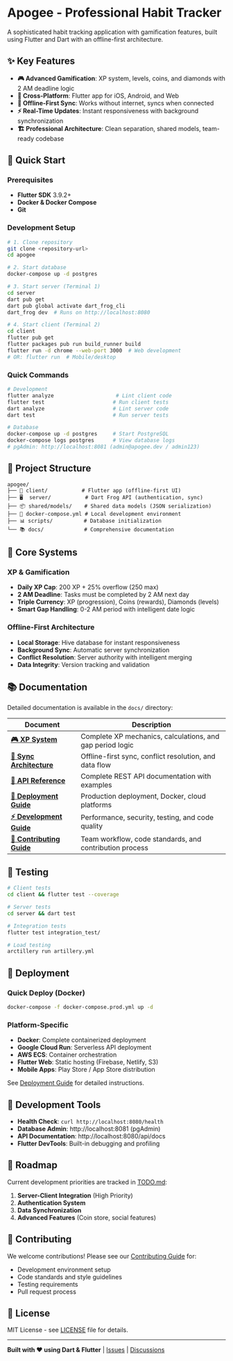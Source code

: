 # Apogee - Professional Habit Tracker

A sophisticated habit tracking application with gamification features, built using Flutter and Dart with an offline-first architecture.

## ✨ Key Features

- **🎮 Advanced Gamification**: XP system, levels, coins, and diamonds with 2 AM deadline logic
- **📱 Cross-Platform**: Flutter app for iOS, Android, and Web
- **🔄 Offline-First Sync**: Works without internet, syncs when connected
- **⚡ Real-Time Updates**: Instant responsiveness with background synchronization
- **🏗️ Professional Architecture**: Clean separation, shared models, team-ready codebase

## 🚀 Quick Start

### Prerequisites
- **Flutter SDK** 3.9.2+
- **Docker & Docker Compose**
- **Git**

### Development Setup

```bash
# 1. Clone repository
git clone <repository-url>
cd apogee

# 2. Start database
docker-compose up -d postgres

# 3. Start server (Terminal 1)
cd server
dart pub get
dart pub global activate dart_frog_cli
dart_frog dev  # Runs on http://localhost:8080

# 4. Start client (Terminal 2)
cd client
flutter pub get
flutter packages pub run build_runner build
flutter run -d chrome --web-port 3000  # Web development
# OR: flutter run  # Mobile/desktop
```

### Quick Commands

```bash
# Development
flutter analyze                    # Lint client code
flutter test                      # Run client tests
dart analyze                      # Lint server code
dart test                         # Run server tests

# Database
docker-compose up -d postgres     # Start PostgreSQL
docker-compose logs postgres      # View database logs
# pgAdmin: http://localhost:8081 (admin@apogee.dev / admin123)
```

## 📁 Project Structure

```
apogee/
├── 📱 client/           # Flutter app (offline-first UI)
├── 🖥️  server/           # Dart Frog API (authentication, sync)
├── 📦 shared/models/    # Shared data models (JSON serialization)
├── 🐳 docker-compose.yml # Local development environment
├── 📊 scripts/          # Database initialization
└── 📚 docs/             # Comprehensive documentation
```

## 🎯 Core Systems

### XP & Gamification
- **Daily XP Cap**: 200 XP + 25% overflow (250 max)
- **2 AM Deadline**: Tasks must be completed by 2 AM next day
- **Triple Currency**: XP (progression), Coins (rewards), Diamonds (levels)
- **Smart Gap Handling**: 0-2 AM period with intelligent date logic

### Offline-First Architecture
- **Local Storage**: Hive database for instant responsiveness
- **Background Sync**: Automatic server synchronization
- **Conflict Resolution**: Server authority with intelligent merging
- **Data Integrity**: Version tracking and validation

## 📚 Documentation

Detailed documentation is available in the `docs/` directory:

| Document | Description |
|----------|-------------|
| **[🎮 XP System](docs/xp-system.md)** | Complete XP mechanics, calculations, and gap period logic |
| **[🔄 Sync Architecture](docs/sync-architecture.md)** | Offline-first sync, conflict resolution, and data flow |
| **[📡 API Reference](docs/api.md)** | Complete REST API documentation with examples |
| **[🚀 Deployment Guide](docs/deployment.md)** | Production deployment, Docker, cloud platforms |
| **[⚡ Development Guide](docs/development.md)** | Performance, security, testing, and code quality |
| **[🤝 Contributing Guide](CONTRIBUTING.md)** | Team workflow, code standards, and contribution process |

## 🧪 Testing

```bash
# Client tests
cd client && flutter test --coverage

# Server tests
cd server && dart test

# Integration tests
flutter test integration_test/

# Load testing
arctillery run artillery.yml
```

## 🚀 Deployment

### Quick Deploy (Docker)
```bash
docker-compose -f docker-compose.prod.yml up -d
```

### Platform-Specific
- **Docker**: Complete containerized deployment
- **Google Cloud Run**: Serverless API deployment
- **AWS ECS**: Container orchestration
- **Flutter Web**: Static hosting (Firebase, Netlify, S3)
- **Mobile Apps**: Play Store / App Store distribution

See [Deployment Guide](docs/deployment.md) for detailed instructions.

## 🔧 Development Tools

- **Health Check**: `curl http://localhost:8080/health`
- **Database Admin**: http://localhost:8081 (pgAdmin)
- **API Documentation**: http://localhost:8080/api/docs
- **Flutter DevTools**: Built-in debugging and profiling

## 🎯 Roadmap

Current development priorities are tracked in [TODO.md](TODO.md):

1. **Server-Client Integration** (High Priority)
2. **Authentication System**
3. **Data Synchronization**
4. **Advanced Features** (Coin store, social features)

## 🤝 Contributing

We welcome contributions! Please see our [Contributing Guide](CONTRIBUTING.md) for:
- Development environment setup
- Code standards and style guidelines
- Testing requirements
- Pull request process

## 📄 License

MIT License - see [LICENSE](LICENSE) file for details.

---

**Built with ❤️ using Dart & Flutter** | [Issues](https://github.com/your-org/apogee/issues) | [Discussions](https://github.com/your-org/apogee/discussions)